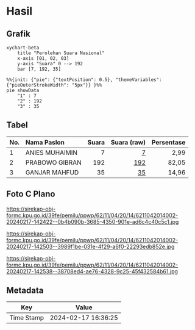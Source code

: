 # Hasil

## Grafik

```mermaid
xychart-beta
    title "Perolehan Suara Nasional"
    x-axis [01, 02, 03]
    y-axis "Suara" 0 --> 192
    bar [7, 192, 35]
```

```mermaid
%%{init: {"pie": {"textPosition": 0.5}, "themeVariables": {"pieOuterStrokeWidth": "5px"}} }%%
pie showData
    "1" : 7
    "2" : 192
    "3" : 35
```

## Tabel

| No. | Nama Paslon    | Suara | Suara (raw) | Persentase |
|:--- |:-------------- | -----:| -----------:| ----------:|
| 1   | ANIES MUHAIMIN | 7     | [7][p-1]    | 2,99       |
| 2   | PRABOWO GIBRAN | 192   | [192][p-2]  | 82,05      |
| 3   | GANJAR MAHFUD  | 35    | [35][p-3]   | 14,96      |


[p-1]: https://github.com/gigit-pemilu/pemilu-2024/blob/main/pilpres/hitung-suara/sub/62-kalimantan-tengah/sub/11-pulang-pisau/sub/04-banama-tingang/sub/2014-tangkahen/sub/002-tps/sub/paslon-1.txt
[p-2]: https://github.com/gigit-pemilu/pemilu-2024/blob/main/pilpres/hitung-suara/sub/62-kalimantan-tengah/sub/11-pulang-pisau/sub/04-banama-tingang/sub/2014-tangkahen/sub/002-tps/sub/paslon-2.txt
[p-3]: https://github.com/gigit-pemilu/pemilu-2024/blob/main/pilpres/hitung-suara/sub/62-kalimantan-tengah/sub/11-pulang-pisau/sub/04-banama-tingang/sub/2014-tangkahen/sub/002-tps/sub/paslon-3.txt

## Foto C Plano

https://sirekap-obj-formc.kpu.go.id/39fe/pemilu/ppwp/62/11/04/20/14/6211042014002-20240217-142422--0b4b090b-3685-4350-901e-ad6c4c40c5c1.jpg

https://sirekap-obj-formc.kpu.go.id/39fe/pemilu/ppwp/62/11/04/20/14/6211042014002-20240217-142503--3989f1be-031e-4f29-a6f0-22293edb852e.jpg

https://sirekap-obj-formc.kpu.go.id/39fe/pemilu/ppwp/62/11/04/20/14/6211042014002-20240217-142538--38708ed4-ae76-4328-9c25-45f432584b61.jpg


## Metadata

| Key        | Value               |
| ---------- | ------------------- |
| Time Stamp | 2024-02-17 16:36:25 |



